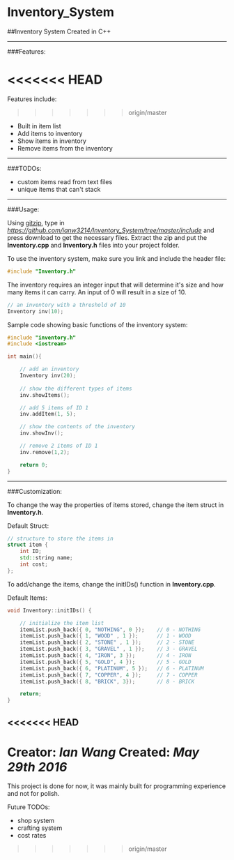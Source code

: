 # Inventory_System

##Inventory System Created in C++

---

###Features:

<<<<<<< HEAD
=======
Features include:
>>>>>>> origin/master
- Built in item list
- Add items to inventory
- Show items in inventory
- Remove items from the inventory

---

###TODOs:

- custom items read from text files
- unique items that can't stack

---

###Usage:

Using [gitzip](http://kinolien.github.io/gitzip/), type in *https://github.com/ianw3214/Inventory_System/tree/master/include* and press download to get the necessary files.
Extract the zip and put the **Inventory.cpp** and **Inventory.h** files into your project folder. 

To use the inventory system, make sure you link and include the header file:

```c++
#include "Inventory.h"
```

The inventory requires an integer input that will determine it's size and how many items it can carry. An input of 0 will result in a size of 10.

```c++
// an inventory with a threshold of 10
Inventory inv(10);
```

Sample code showing basic functions of the inventory system:

```c++
#include "inventory.h"
#include <iostream>

int main(){

	// add an inventory
	Inventory inv(20);
	
	// show the different types of items
	inv.showItems();

	// add 5 items of ID 1
	inv.addItem(1, 5);

	// show the contents of the inventory
	inv.showInv();

	// remove 2 items of ID 1
	inv.remove(1,2);

	return 0;
}
```

---

###Customization:

To change the way the properties of items stored, change the item struct in **Inventory.h**.

Default Struct:
```c++
// structure to store the items in
struct item {
	int ID;
	std::string name;
	int cost;
};
```

To add/change the items, change the initIDs() function in **Inventory.cpp**.

Default Items:
```c++
void Inventory::initIDs() {

	// initialize the item list
	itemList.push_back({ 0, "NOTHING", 0 });	// 0 - NOTHING
	itemList.push_back({ 1, "WOOD" , 1 });		// 1 - WOOD
	itemList.push_back({ 2, "STONE" , 1 });		// 2 - STONE
	itemList.push_back({ 3, "GRAVEL" , 1 });	// 3 - GRAVEL
	itemList.push_back({ 4, "IRON", 3 });		// 4 - IRON
	itemList.push_back({ 5, "GOLD", 4 });		// 5 - GOLD
	itemList.push_back({ 6, "PLATINUM", 5 });	// 6 - PLATINUM
	itemList.push_back({ 7, "COPPER", 4 });		// 7 - COPPER
	itemList.push_back({ 8, "BRICK", 3});		// 8 - BRICK

	return;
}
```

<<<<<<< HEAD
---

Creator: *Ian Wang*
Created: *May 29th 2016*
=======
This project is done for now, it was mainly built for programming experience and not for polish.

Future TODOs:

- shop system
- crafting system
- cost rates
>>>>>>> origin/master
